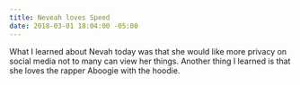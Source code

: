 ```yaml
---
title: Neveah loves Speed
date: 2018-03-01 18:04:00 -05:00
---
```


What I learned about Nevah today was that she would like more privacy on social media not to many can view her things. Another thing I learned is that she loves the rapper Aboogie with the hoodie.
